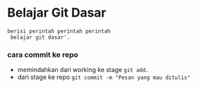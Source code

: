 # Belajar Git Dasar

    berisi perintah perintah perintah
     belajar git dasar'.


### cara commit ke repo
- memindahkan dari working ke stage
```git add.```
- dari stage ke repo ``` git commit -m "Pesan yang mau ditulis" ```
